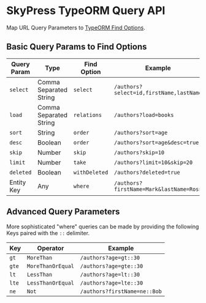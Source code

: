# SkyPress TypeORM Query API

Map URL Query Parameters to [TypeORM Find Options](https://typeorm.io/find-options).

## Basic Query Params to Find Options

| Query Param | Type                   | Find Option   | Example                                 |
| ----------- | ---------------------- | ------------- | --------------------------------------- |
| `select`    | Comma Separated String | `select`      | `/authors?select=id,firstName,lastName` |
| `load`      | Comma Separated String | `relations`   | `/authors?load=books`                   |
| `sort`      | String                 | `order`       | `/authors?sort=age`                     |
| `desc`      | Boolean                | `order`       | `/authors?sort=age&desc=true`           |
| `skip`      | Number                 | `skip`        | `/authors?skip=10`                      |
| `limit`     | Number                 | `take`        | `/authors?limit=10&skip=20`             |
| `deleted`   | Boolean                | `withDeleted` | `/authors?deleted=true`                 |
| Entity Key  | Any                    | `where`       | `/authors?firstName=Mark&lastName=Ross` |

## Advanced Query Parameters

More sophisticated "where" queries can be made by providing the following Keys paired with the `::` delimiter.

| Key   | Operator          | Example                      |
| ----- | ----------------- | ---------------------------- |
| `gt`  | `MoreThan`        | `/authors?age=gt::30`        |
| `gte` | `MoreThanOrEqual` | `/authors?age=gte::30`       |
| `lt`  | `LessThan`        | `/authors?age=lt::30`        |
| `lte` | `LessThanOrEqual` | `/authors?age=lte::30`       |
| `ne`  | `Not`             | `/authors?firstName=ne::Bob` |
